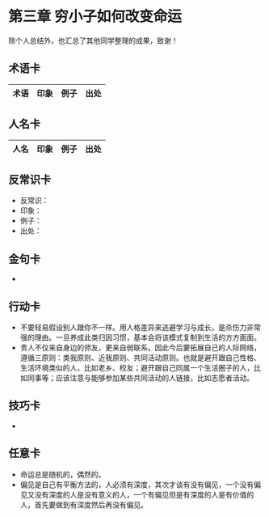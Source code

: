 # 第三章 穷小子如何改变命运
除个人总结外，也汇总了其他同学整理的成果，致谢！
## 术语卡
|术语|印象|例子|出处|
|:---:|---|---|---|

## 人名卡
|人名|印象|例子|出处|
|:---:|---|---|---|

## 反常识卡
- 反常识：
- 印象：
- 例子：
- 出处：

## 金句卡
- 

## 行动卡
- 不要轻易假设别人跟你不一样。用人格差异来逃避学习与成长，是杀伤力非常强的理由。一旦养成此类归因习惯，基本会将该模式复制到生活的方方面面。
- 贵人不仅来自身边的师友，更来自弱联系。因此今后要拓展自己的人际网络，遵循三原则：类我原则、近我原则、共同活动原则。也就是避开跟自己性格、生活环境类似的人，比如老乡、校友；避开跟自己同属一个生活圈子的人，比如同事等；应该注意与能够参加某些共同活动的人链接，比如志愿者活动。

## 技巧卡
- 

## 任意卡
- 命运总是随机的，偶然的。
- 偏见是自己有平衡方法的，人必须有深度，其次才谈有没有偏见，一个没有偏见又没有深度的人是没有意义的人，一个有偏见但是有深度的人是有价值的人，首先要做到有深度然后再没有偏见。
